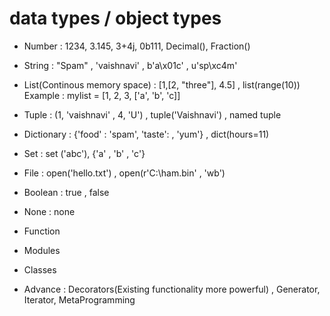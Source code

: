 # data types / object types

- Number : 1234, 3.145, 3+4j, 0b111, Decimal(), Fraction()

- String : "Spam" , 'vaishnavi' , b'a\x01c' , u'sp\xc4m'

- List(Continous memory space) : [1,[2, "three"], 4.5] , list(range(10))
  Example : mylist = [1, 2, 3, ['a', 'b', 'c]]

- Tuple : (1, 'vaishnavi' , 4, 'U') , tuple('Vaishnavi') , named tuple

- Dictionary : {'food' : 'spam', 'taste': , 'yum'} , dict(hours=11)

- Set : set ('abc'), {'a' , 'b' , 'c'}

- File : open('hello.txt') , open(r'C:\ham.bin' , 'wb')

- Boolean : true , false

- None : none

- Function

- Modules

- Classes

- Advance : Decorators(Existing functionality more powerful) , Generator, Iterator, MetaProgramming